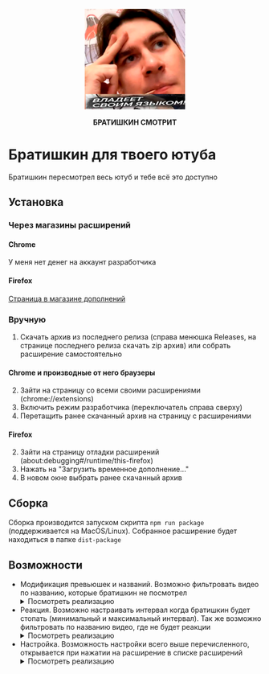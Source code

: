 <p align="center">
  <img src="icons/icon.png" width="200" alt="БРАТИШКИН СМОТРИТ" />
</p>
<p align="center"><b>БРАТИШКИН СМОТРИТ</b></p>

# Братишкин для твоего ютуба
Братишкин пересмотрел весь ютуб и тебе всё это доступно

## Установка

### Через магазины расширений

#### Chrome
У меня нет денег на аккаунт разработчика

#### Firefox
[Страница в магазине дополнений](https://addons.mozilla.org/ru/firefox/addon/bratishkin-smotrit/)

### Вручную
1. Скачать архив из последнего релиза (справа менюшка Releases, на странице последнего релиза скачать zip архив) или собрать расширение самостоятельно

#### Chrome и производные от него браузеры

2. Зайти на страницу со всеми своими расширениями (chrome://extensions)
3. Включить режим разработчика (переключатель справа сверху)
4. Перетащить ранее скачанный архив на страницу с расширениями

#### Firefox

2. Зайти на страницу отладки расширений (about:debugging#/runtime/this-firefox)
3. Нажать на "Загрузить временное дополнение..."
4. В новом окне выбрать ранее скачанный архив

## Сборка
Сборка производится запуском скрипта `npm run package` (поддерживается на MacOS/Linux). Собранное расширение будет находиться в папке `dist-package`

## Возможности
* Модификация превьюшек и названий.
  Возможно фильтровать видео по названию, которые братишкин не посмотрел
  <details>
    <summary>Посмотреть реализацию</summary>
    <img src="https://github.com/user-attachments/assets/7da138b4-e5e5-458a-a4ea-106e1a4f6aae" alt="Превью реализация" width="450" />
  </details>
* Реакция.
  Возможно настраивать интервал когда братишкин будет стопать (минимальный и максимальный интервал).
  Так же возможно фильтровать по названию видео, где не будет реакции
  <details>
    <summary>Посмотреть реализацию</summary>
    <video src="https://github.com/user-attachments/assets/7d802159-b9c4-43a2-a4d1-219e35e898bc" />
  </details>
* Настройка.
  Возможность настройки всего выше перечисленного, открывается при нажатии на расширение в списке расширений
  <details>
    <summary>Посмотреть реализацию</summary>
    <img src="https://github.com/user-attachments/assets/4d888629-6726-40d5-b92e-5fa8ac3d0acb" alt="Настройки реализация" width="250" />
  </details>
